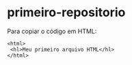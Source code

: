 # primeiro-repositorio
Para copiar o código em HTML:
```
<html>
 <hl>Meu primeiro arquivo HTML</hl>
</html>
```
